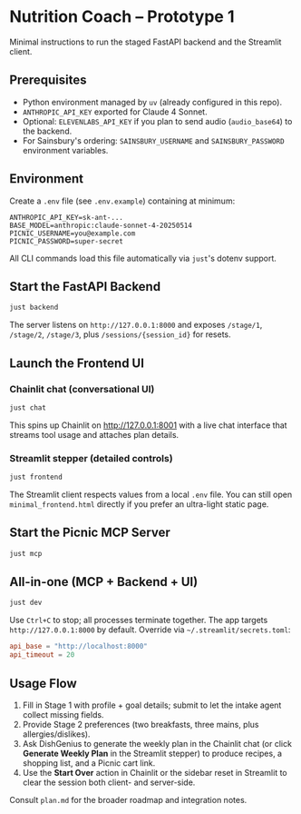 # Nutrition Coach – Prototype 1

Minimal instructions to run the staged FastAPI backend and the Streamlit client.

## Prerequisites
- Python environment managed by `uv` (already configured in this repo).
- `ANTHROPIC_API_KEY` exported for Claude 4 Sonnet.
- Optional: `ELEVENLABS_API_KEY` if you plan to send audio (`audio_base64`) to the backend.
- For Sainsbury's ordering: `SAINSBURY_USERNAME` and `SAINSBURY_PASSWORD` environment variables.

## Environment
Create a `.env` file (see `.env.example`) containing at minimum:

```
ANTHROPIC_API_KEY=sk-ant-...
BASE_MODEL=anthropic:claude-sonnet-4-20250514
PICNIC_USERNAME=you@example.com
PICNIC_PASSWORD=super-secret
```

All CLI commands load this file automatically via `just`'s dotenv support.

## Start the FastAPI Backend
```bash
just backend
```
The server listens on `http://127.0.0.1:8000` and exposes `/stage/1`, `/stage/2`, `/stage/3`, plus `/sessions/{session_id}` for resets.

## Launch the Frontend UI
### Chainlit chat (conversational UI)
```bash
just chat
```
This spins up Chainlit on <http://127.0.0.1:8001> with a live chat interface that streams tool usage and attaches plan details.

### Streamlit stepper (detailed controls)
```bash
just frontend
```
The Streamlit client respects values from a local `.env` file.
You can still open `minimal_frontend.html` directly if you prefer an ultra-light static page.

## Start the Picnic MCP Server
```bash
just mcp
```

## All-in-one (MCP + Backend + UI)
```bash
just dev
```
Use `Ctrl+C` to stop; all processes terminate together.
The app targets `http://127.0.0.1:8000` by default. Override via `~/.streamlit/secrets.toml`:
```toml
api_base = "http://localhost:8000"
api_timeout = 20
```

## Usage Flow
1. Fill in Stage 1 with profile + goal details; submit to let the intake agent collect missing fields.
2. Provide Stage 2 preferences (two breakfasts, three mains, plus allergies/dislikes).
3. Ask DishGenius to generate the weekly plan in the Chainlit chat (or click **Generate Weekly Plan** in the Streamlit stepper) to produce recipes, a shopping list, and a Picnic cart link.
4. Use the **Start Over** action in Chainlit or the sidebar reset in Streamlit to clear the session both client- and server-side.

Consult `plan.md` for the broader roadmap and integration notes.
